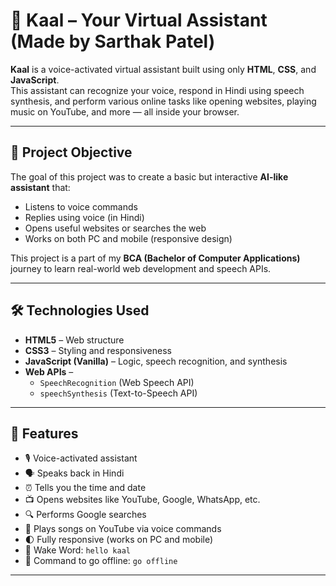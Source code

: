 # 🤖 Kaal – Your Virtual Assistant (Made by Sarthak Patel)

**Kaal** is a voice-activated virtual assistant built using only **HTML**, **CSS**, and **JavaScript**.  
This assistant can recognize your voice, respond in Hindi using speech synthesis, and perform various online tasks like opening websites, playing music on YouTube, and more — all inside your browser.

---

## 🧠 Project Objective

The goal of this project was to create a basic but interactive **AI-like assistant** that:
- Listens to voice commands
- Replies using voice (in Hindi)
- Opens useful websites or searches the web
- Works on both PC and mobile (responsive design)

This project is a part of my **BCA (Bachelor of Computer Applications)** journey to learn real-world web development and speech APIs.

---

## 🛠️ Technologies Used

- **HTML5** – Web structure
- **CSS3** – Styling and responsiveness
- **JavaScript (Vanilla)** – Logic, speech recognition, and synthesis
- **Web APIs** –  
  - `SpeechRecognition` (Web Speech API)  
  - `speechSynthesis` (Text-to-Speech API)

---

## 🧩 Features

- 🎙️ Voice-activated assistant
- 🗣️ Speaks back in Hindi
- ⏰ Tells you the time and date
- 📺 Opens websites like YouTube, Google, WhatsApp, etc.
- 🔍 Performs Google searches
- 🎵 Plays songs on YouTube via voice commands
- 🌓 Fully responsive (works on PC and mobile)
- 💬 Wake Word: `hello kaal`
- 📴 Command to go offline: `go offline`

---
